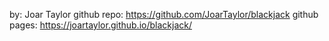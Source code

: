 by: Joar Taylor
github repo: https://github.com/JoarTaylor/blackjack
github pages: https://joartaylor.github.io/blackjack/